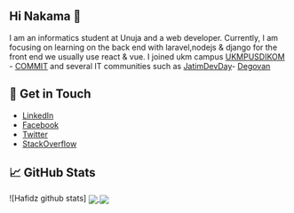 
## Hi Nakama 👋
I am an informatics student at Unuja and a web developer. Currently, I am focusing on learning on the back end with laravel,nodejs & django for the front end we usually use react & vue.
I joined ukm campus [UKMPUSDIKOM](https://github.com/ukmpusdikom) - [COMMIT](https://github.com/commitunuja) and several IT communities such as [JatimDevDay](https://github.com/jatimdevday)- [Degovan](http://github.com/degovan/)

## :speech_balloon: Get in Touch
- [LinkedIn](https://www.linkedin.com/in/mohamad-hafidz-masruri-a225a9175/)
- [Facebook](https://www.facebook.com/hafet.coding/)
- [Twitter](https://twitter.com/MHafet17)
- [StackOverflow](https://stackoverflow.com/users/14709849/hafidz-masruri17)


## &#x1f4c8; GitHub Stats

![Hafidz github stats]
<a href="https://github.com/hafet17">
  <img align="center" src="https://github-readme-stats.vercel.app/api?username=hafet17&theme=algolia&show_icons=true&count_private=true" />
</a>
<a href="https://github.com/hafet17">
  <img align="center" src="https://github-readme-stats.vercel.app/api/top-langs/?username=hafet17&theme=algolia&show_icons=true&layout=compact&langs_count=8" />
</a>
